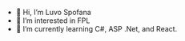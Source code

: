 - 👋 Hi, I’m Luvo Spofana
- 👀 I’m interested in FPL
- 🌱 I’m currently learning C#, ASP .Net, and React.
